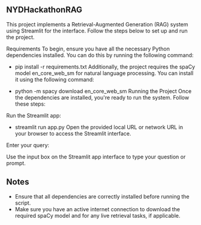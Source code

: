 ## NYDHackathonRAG
This project implements a Retrieval-Augmented Generation (RAG) system using Streamlit for the interface. Follow the steps below to set up and run the project.

Requirements
To begin, ensure you have all the necessary Python dependencies installed. You can do this by running the following command:

- pip install -r requirements.txt
Additionally, the project requires the spaCy model en_core_web_sm for natural language processing. You can install it using the following command:


- python -m spacy download en_core_web_sm
Running the Project
Once the dependencies are installed, you're ready to run the system. Follow these steps:

Run the Streamlit app:

- streamlit run app.py
Open the provided local URL or network URL in your browser to access the Streamlit interface.

Enter your query:

Use the input box on the Streamlit app interface to type your question or prompt.

## Notes

- Ensure that all dependencies are correctly installed before running the script.
- Make sure you have an active internet connection to download the required spaCy model and for any live retrieval tasks, if applicable.
